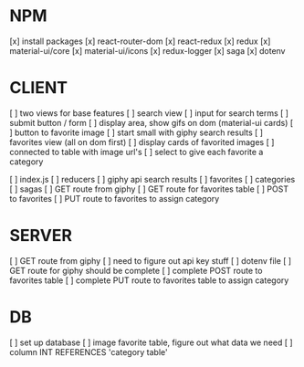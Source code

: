 # NPM
  [x] install packages
    [x] react-router-dom
    [x] react-redux
    [x] redux
    [x] material-ui/core
    [x] material-ui/icons
    [x] redux-logger
    [x] saga
    [x] dotenv

# CLIENT

  [ ] two views for base features
    [ ] search view
      [ ] input for search terms
      [ ] submit button / form
      [ ] display area, show gifs on dom (material-ui cards)
      [ ] button to favorite image
      [ ] start small with giphy search results
    [ ] favorites view (all on dom first)
      [ ] display cards of favorited images
      [ ] connected to table with image url's
      [ ] select to give each favorite a category

  [ ] index.js
    [ ] reducers
      [ ] giphy api search results
      [ ] favorites
      [ ] categories
    [ ] sagas
      [ ] GET route from giphy
      [ ] GET route for favorites table
      [ ] POST to favorites
      [ ] PUT route to favorites to assign category


# SERVER
  [ ] GET route from giphy
    [ ] need to figure out api key stuff
    [ ] dotenv file
  [ ] GET route for giphy should be complete
  [ ] complete POST route to favorites table
  [ ] complete PUT route to favorites table to assign category


# DB

[ ] set up database
  [ ] image favorite table, figure out what data we need
    [ ] column INT REFERENCES 'category table'